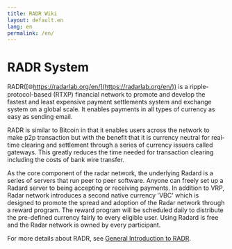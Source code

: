 ```yaml
---
title: RADR Wiki
layout: default.en
lang: en
permalink: /en/
---
```


# RADR System

RADR([🌐https://radarlab.org/en/](https://radarlab.org/en/)) is a ripple-protocol-based (RTXP) financial network to promote and develop the fastest and least expensive payment settlements system and exchange system on a global scale. It enables payments in all types of currency as easy as sending email.

RADR is similar to Bitcoin in that it enables users across the network to make p2p transaction but with the benefit that it is currency neutral for real-time clearing and settlement through a series of currency issuers called gateways. This greatly reduces the time needed for transaction clearing including the costs of bank wire transfer.

As the core component of the radar network, the underlying Radard is a series of servers that run peer to peer software. Anyone can freely set up a Radard server to being accepting or receiving payments. In addition to VRP, Radar network introduces a second native currency 'VBC' which is designed to promote the spread and adoption of the Radar network through a reward program. The reward program will be scheduled daily to distribute the pre-defined currency fairly to every eligible user. Using Radard is free and the Radar network is owned by every participant.

For more details about RADR, see [General Introduction to RADR](./introduction).
